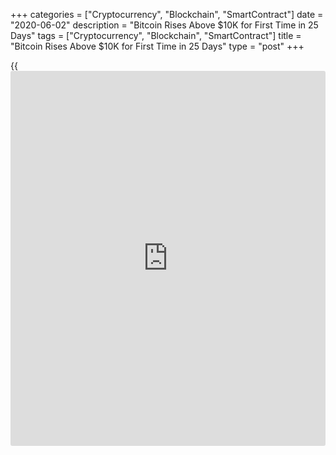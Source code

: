 +++
categories = ["Cryptocurrency", "Blockchain", "SmartContract"]
date = "2020-06-02"
description = "Bitcoin Rises Above $10K for First Time in 25 Days"
tags = ["Cryptocurrency", "Blockchain", "SmartContract"]
title = "Bitcoin Rises Above $10K for First Time in 25 Days"
type = "post"
+++

{{<iframe id="large-banner" src="https://www.bounty.group/#slide=12.0" width="100%" height="600" scrolling="no" style="border: 0px solid rgb(216, 221, 230); border-radius: 3px;">}}

At around 23:05 UTC (7:05 p.m. Eastern Time), [bitcoin](https://www.letsplayfx.com/blog/forex-for-bitcoin/) (BTC) rose from
$9,895 to around $10,429 over the course of 30 minutes as a new wave of
volatility greeted the end of the [daily](https://www.fintecher.org/2020/03/03/forex-trading-daily-strategy/) closing period for June 1.

The large spike in BTC’s price comes as violence erupts on the sixth day
of protests over the death of George Floyd at the hands of Minneapolis
police. BTC has since cooled slightly and is currently changing hands
for around $10,191, according to CoinDesk’s Bitcoin Price Index.

![Bitcoin Rises Above $10K for First Time in 25 Days][1]

BTC’s price action was equally matched by a large injection of [daily](https://www.fintecher.org/2020/03/03/forex-trading-daily-strategy/)
trading volume on the Bitstamp and Binance exchanges. Meanwhile,
Coinbase suffered a temporary outage that had been resolved as of press
time.

Bitcoin has been gyrating between $8,600 and $10,000 for a period of
around 32 days and finally broke above the $10,000 psychological
resistance in convincing fashion as traders sought to capitalize on a
bullish technical setup.

> “ETH broke out already, BTC now having its turn,” said Joshua Green,
chief investment officer at Orthogonal Trading.

> “The macro and fundamental scenario is very bullish, and the market
has been shorting into $10,000, under-allocated above $10,000,” Green
added.

_Source:[FXPro][2]_

   1. /files/downloads/7/c/3/7c35473e28c8e711f46183f64af71963_f0ef2e57eeea0d7bf95a9b6c2e49be84.png
   2. /geturl/index/36f5c3de7558913eeb03ad64e42eb69b6cdfdf92/